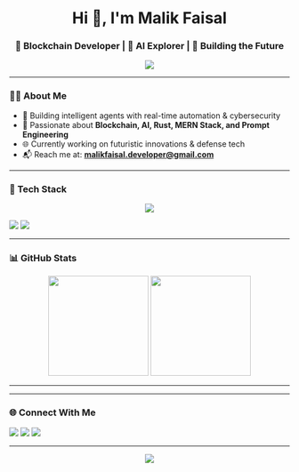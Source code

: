 <h1 align="center">Hi 👋, I'm Malik Faisal</h1>
<h3 align="center">🚀 Blockchain Developer | 🧠 AI Explorer | 🌌 Building the Future</h3>

<p align="center">
  <img src="https://readme-typing-svg.demolab.com/?lines=Blockchain+Developer;AI+Agent+Builder;MERN+Stack+Expert;Rust+Web3+Engineer&font=Fira+Code&center=true&width=440&height=45&color=58A6FF&vCenter=true&pause=1000&size=22" />
</p>

---

### 👨‍💻 About Me

- 🧠 Building intelligent agents with real-time automation & cybersecurity
- 💼 Passionate about **Blockchain, AI, Rust, MERN Stack, and Prompt Engineering**
- 🌐 Currently working on futuristic innovations & defense tech
- 📬 Reach me at: **malikfaisal.developer@gmail.com**

---

### 🚀 Tech Stack

<p align="center">
  <img src="https://skillicons.dev/icons?i=html,css,js,bootstrap,tailwind,sass,react,redux,next,nodejs,rust" />
</p>

<p align="left">
  <img src="https://img.shields.io/badge/MERN%20Stack-20232A?style=for-the-badge&logo=react&logoColor=61DAFB" />
  <img src="https://img.shields.io/badge/Blockchain%20Developer-12100E?style=for-the-badge&logo=ethereum&logoColor=white" />
</p>

---

### 📊 GitHub Stats

<p align="center">
  <img src="https://github-readme-stats.vercel.app/api?username=malikfaisaly&show_icons=true&theme=radical" height="180"/>
  <img src="https://github-readme-stats.vercel.app/api/top-langs/?username=malikfaisaly&layout=compact&theme=radical" height="180"/>
</p>

---

<!--### 💼 Projects I'm Proud Of -->


---

### 🌐 Connect With Me

<p align="left">
  <a href="https://twitter.com/malikfaisaly" target="_blank"><img src="https://img.shields.io/badge/Twitter-%231DA1F2.svg?&style=for-the-badge&logo=twitter&logoColor=white"/></a>
  <a href="https://linkedin.com/in/malikfaisaly" target="_blank"><img src="https://img.shields.io/badge/LinkedIn-%230077B5.svg?&style=for-the-badge&logo=linkedin&logoColor=white"/></a>
  <a href="https://github.com/malikfaisaly" target="_blank"><img src="https://img.shields.io/badge/GitHub-%2312100E.svg?&style=for-the-badge&logo=github&logoColor=white"/></a>
</p>

---

<p align="center">
  <img src="https://github-profile-trophy.vercel.app/?username=malikfaisal&theme=radical&margin-w=10&margin-h=10"/>
</p>
